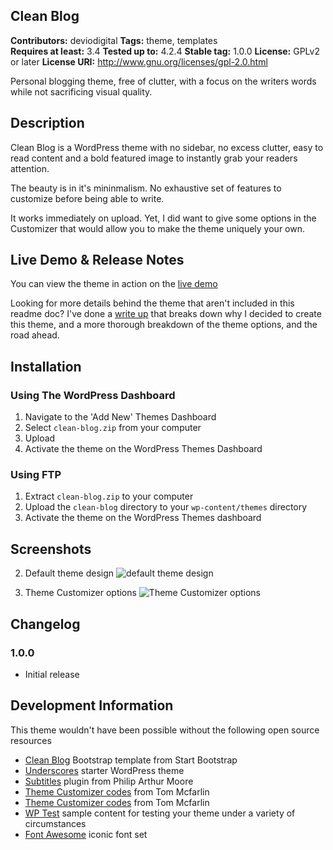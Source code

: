 Clean Blog
---
**Contributors:** deviodigital
**Tags:** theme, templates  
**Requires at least:** 3.4
**Tested up to:** 4.2.4
**Stable tag:** 1.0.0
**License:** GPLv2 or later
**License URI:** http://www.gnu.org/licenses/gpl-2.0.html

Personal blogging theme, free of clutter, with a focus on the writers words while not sacrificing visual quality.

## Description

Clean Blog is a WordPress theme with no sidebar, no excess clutter, easy to read content and a bold featured image to instantly grab your readers attention.

The beauty is in it's mininmalism. No exhaustive set of features to customize before being able to write.

It works immediately on upload. Yet, I did want to give some options in the Customizer that would allow you to make the theme uniquely your own.

## Live Demo &amp; Release Notes

You can view the theme in action on the [live demo](http://www.deviodigital.com/demo/cleanblog/)

Looking for more details behind the theme that aren't included in this readme doc? I've done a [write up](http://www.robertdevore.com/clean-blog-free-wordpress-theme) that breaks down why I decided to create this theme, and a more thorough breakdown of the theme options, and the road ahead.

## Installation

### Using The WordPress Dashboard

1. Navigate to the 'Add New' Themes Dashboard
1. Select `clean-blog.zip` from your computer
1. Upload
1. Activate the theme on the WordPress Themes Dashboard

### Using FTP

1. Extract `clean-blog.zip` to your computer
1. Upload the `clean-blog` directory to your `wp-content/themes` directory
1. Activate the theme on the WordPress Themes dashboard

## Screenshots

2. Default theme design
![default theme design](http://www.robertdevore.com/wp-content/uploads/2015/08/customizer-home-intro.jpg)

1. Theme Customizer options
![Theme Customizer options](http://www.robertdevore.com/wp-content/uploads/2015/08/customizer-options.jpg)

## Changelog

### 1.0.0
* Initial release

## Development Information

This theme wouldn't have been possible without the following open source resources

* [Clean Blog](http://startbootstrap.com/template-overviews/clean-blog/) Bootstrap template from Start Bootstrap
* [Underscores](http://underscores.me/) starter WordPress theme
* [Subtitles](https://wordpress.org/plugins/subtitles/) plugin from Philip Arthur Moore
* [Theme Customizer codes](https://github.com/tommcfarlin/theme-customizer-example) from Tom Mcfarlin
* [Theme Customizer codes](https://github.com/tommcfarlin/theme-customizer-example) from Tom Mcfarlin
* [WP Test](http://www.wptest.io/) sample content for testing your theme under a variety of circumstances
* [Font Awesome](http://www.fontawesome.io/) iconic font set